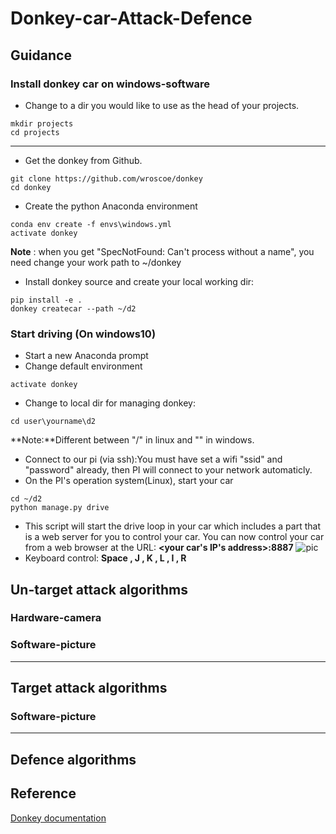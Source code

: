 # Donkey-car-Attack-Defence

## Guidance
### Install donkey car on windows-software

 - Change to a dir you would like to use as the head of your projects.
 
```
mkdir projects
cd projects
```
---

 - Get the donkey from Github.
```
git clone https://github.com/wroscoe/donkey
cd donkey
```
 - Create the python Anaconda environment
```
conda env create -f envs\windows.yml
activate donkey
```
  **Note** : when you get "SpecNotFound: Can't process without a name", you need change your work path to ~/donkey
 - Install donkey source and create your local working dir:
```
pip install -e .
donkey createcar --path ~/d2
```
### Start driving (On windows10)

 - Start a new Anaconda prompt
 - Change default environment
 ```
 activate donkey
 ```
 - Change to local dir for managing donkey:
 ```
 cd user\yourname\d2
 ```
  **Note:**Different between "/" in linux and "\" in windows.
 - Connect to our pi (via ssh):You must have set a wifi "ssid" and "password" already, then PI will connect to your network automaticly.
 - On the PI's operation system(Linux), start your car
 ```
 cd ~/d2
 python manage.py drive
 ```
 - This script will start the drive loop in your car which includes a part that is a web server for you to control your car. You can now control your car from a web browser at the URL: **<your car's IP's address>:8887**
 ![pic](http://docs.donkeycar.com/assets/drive_UI.png)
 - Keyboard control: **Space , J , K , L , I , R**
## Un-target attack algorithms
### Hardware-camera
### Software-picture

---

## Target attack algorithms

### Software-picture

---

## Defence algorithms


## Reference
[Donkey documentation](http://docs.donkeycar.com/)
